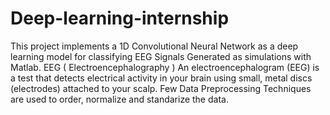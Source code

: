 # Deep-learning-internship
This project implements a 1D Convolutional Neural Network as a deep learning model for classifying EEG Signals Generated as simulations with Matlab.
EEG ( Electroencephalography ) An electroencephalogram (EEG) is a test that detects electrical activity in your brain using small, metal discs (electrodes) attached to your scalp.
Few Data Preprocessing Techniques are used to order, normalize and standarize the data. 
